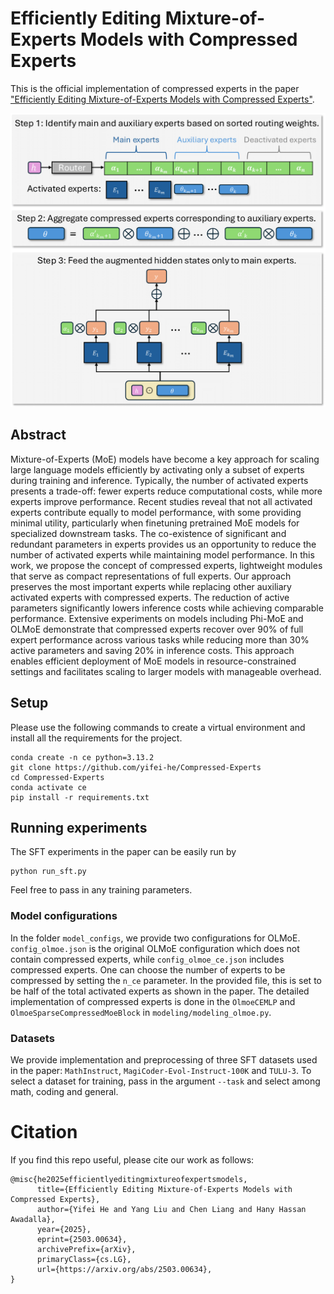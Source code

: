 # Efficiently Editing Mixture-of-Experts Models with Compressed Experts

This is the official implementation of compressed experts in the paper ["Efficiently Editing Mixture-of-Experts Models with Compressed Experts"](https://arxiv.org/pdf/2503.00634).

![alt text](moe_detail.png "Compressed Experts")

## Abstract
Mixture-of-Experts (MoE) models have become a key approach for scaling large language models efficiently by activating only a subset of experts during training and inference. Typically, the number of activated experts presents a trade-off: fewer experts reduce computational costs, while more experts improve performance. Recent studies reveal that not all activated experts contribute equally to model performance, with some providing minimal utility, particularly when finetuning pretrained MoE models for specialized downstream tasks. The co-existence of significant and redundant  parameters in experts provides us an opportunity to reduce the number of activated experts while maintaining model performance. In this work, we propose the concept of compressed experts, lightweight modules that serve as compact representations of full experts. Our approach preserves the most important experts while replacing other auxiliary activated experts with compressed experts. The reduction of active parameters significantly lowers inference costs while achieving comparable performance. Extensive experiments on models including Phi-MoE and OLMoE demonstrate that compressed experts recover over 90\% of full expert performance across various tasks while reducing more than 30\% active parameters and saving 20\% in inference costs. This approach enables efficient deployment of MoE models in resource-constrained settings and facilitates scaling to larger models with manageable overhead.

## Setup
Please use the following commands to create a virtual environment and install all the requirements for the project.
```
conda create -n ce python=3.13.2
git clone https://github.com/yifei-he/Compressed-Experts
cd Compressed-Experts
conda activate ce
pip install -r requirements.txt
```

## Running experiments

The SFT experiments in the paper can be easily run by 
```
python run_sft.py
```
Feel free to pass in any training parameters.

### Model configurations

In the folder `model_configs`, we provide two configurations for OLMoE. `config_olmoe.json` is the original OLMoE configuration which does not contain compressed experts, while `config_olmoe_ce.json` includes compressed experts. One can choose the number of experts to be compressed by setting the `n_ce` parameter. In the provided file, this is set to be half of the total activated experts as shown in the paper. The detailed implementation of compressed experts is done in the `OlmoeCEMLP` and `OlmoeSparseCompressedMoeBlock` in `modeling/modeling_olmoe.py`.

### Datasets
We provide implementation and preprocessing of three SFT datasets used in the paper: `MathInstruct`, `MagiCoder-Evol-Instruct-100K` and `TULU-3`. To select a dataset for training, pass in the argument `--task` and select among math, coding and general.


# Citation
If you find this repo useful, please cite our work as follows:
```
@misc{he2025efficientlyeditingmixtureofexpertsmodels,
      title={Efficiently Editing Mixture-of-Experts Models with Compressed Experts}, 
      author={Yifei He and Yang Liu and Chen Liang and Hany Hassan Awadalla},
      year={2025},
      eprint={2503.00634},
      archivePrefix={arXiv},
      primaryClass={cs.LG},
      url={https://arxiv.org/abs/2503.00634}, 
}
```